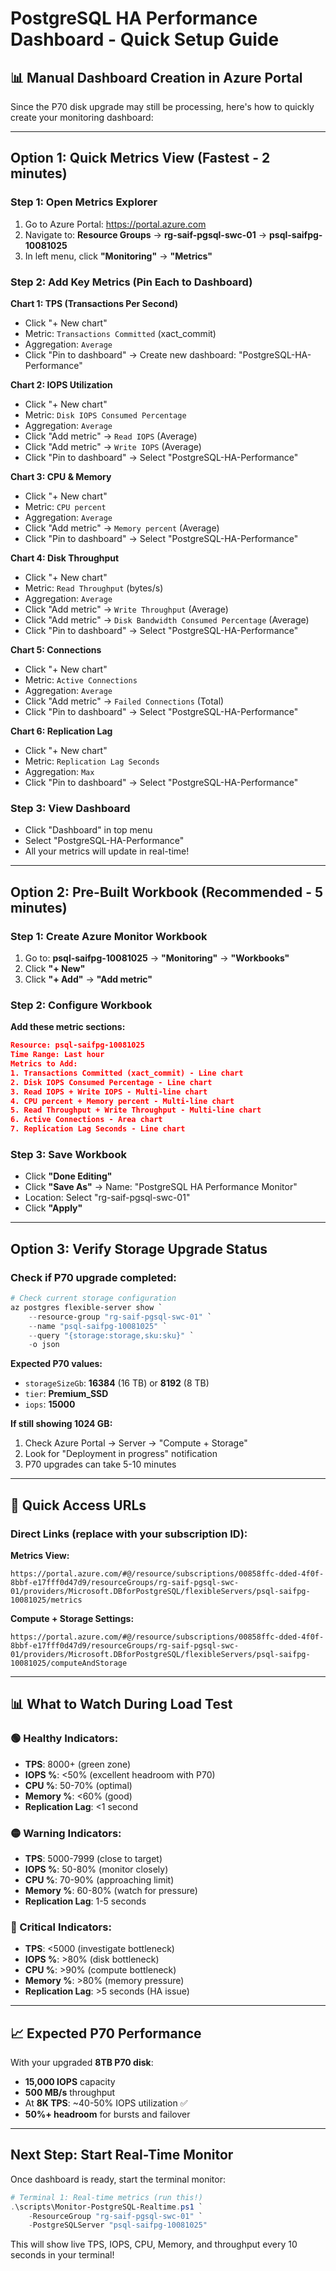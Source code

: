 # PostgreSQL HA Performance Dashboard - Quick Setup Guide

## 📊 Manual Dashboard Creation in Azure Portal

Since the P70 disk upgrade may still be processing, here's how to quickly create your monitoring dashboard:

---

## Option 1: Quick Metrics View (Fastest - 2 minutes)

### Step 1: Open Metrics Explorer
1. Go to Azure Portal: https://portal.azure.com
2. Navigate to: **Resource Groups** → **rg-saif-pgsql-swc-01** → **psql-saifpg-10081025**
3. In left menu, click **"Monitoring"** → **"Metrics"**

### Step 2: Add Key Metrics (Pin Each to Dashboard)

**Chart 1: TPS (Transactions Per Second)**
- Click "+ New chart"
- Metric: `Transactions Committed` (xact_commit)
- Aggregation: `Average`
- Click "Pin to dashboard" → Create new dashboard: "PostgreSQL-HA-Performance"

**Chart 2: IOPS Utilization**
- Click "+ New chart"
- Metric: `Disk IOPS Consumed Percentage`
- Aggregation: `Average`
- Click "Add metric" → `Read IOPS` (Average)
- Click "Add metric" → `Write IOPS` (Average)
- Click "Pin to dashboard" → Select "PostgreSQL-HA-Performance"

**Chart 3: CPU & Memory**
- Click "+ New chart"
- Metric: `CPU percent`
- Aggregation: `Average`
- Click "Add metric" → `Memory percent` (Average)
- Click "Pin to dashboard" → Select "PostgreSQL-HA-Performance"

**Chart 4: Disk Throughput**
- Click "+ New chart"
- Metric: `Read Throughput` (bytes/s)
- Aggregation: `Average`
- Click "Add metric" → `Write Throughput` (Average)
- Click "Add metric" → `Disk Bandwidth Consumed Percentage` (Average)
- Click "Pin to dashboard" → Select "PostgreSQL-HA-Performance"

**Chart 5: Connections**
- Click "+ New chart"
- Metric: `Active Connections`
- Aggregation: `Average`
- Click "Add metric" → `Failed Connections` (Total)
- Click "Pin to dashboard" → Select "PostgreSQL-HA-Performance"

**Chart 6: Replication Lag**
- Click "+ New chart"
- Metric: `Replication Lag Seconds`
- Aggregation: `Max`
- Click "Pin to dashboard" → Select "PostgreSQL-HA-Performance"

### Step 3: View Dashboard
- Click "Dashboard" in top menu
- Select "PostgreSQL-HA-Performance"
- All your metrics will update in real-time!

---

## Option 2: Pre-Built Workbook (Recommended - 5 minutes)

### Step 1: Create Azure Monitor Workbook
1. Go to: **psql-saifpg-10081025** → **"Monitoring"** → **"Workbooks"**
2. Click **"+ New"**
3. Click **"+ Add"** → **"Add metric"**

### Step 2: Configure Workbook

**Add these metric sections:**

```json
Resource: psql-saifpg-10081025
Time Range: Last hour
Metrics to Add:
1. Transactions Committed (xact_commit) - Line chart
2. Disk IOPS Consumed Percentage - Line chart
3. Read IOPS + Write IOPS - Multi-line chart
4. CPU percent + Memory percent - Multi-line chart
5. Read Throughput + Write Throughput - Multi-line chart
6. Active Connections - Area chart
7. Replication Lag Seconds - Line chart
```

### Step 3: Save Workbook
- Click **"Done Editing"**
- Click **"Save As"** → Name: "PostgreSQL HA Performance Monitor"
- Location: Select "rg-saif-pgsql-swc-01"
- Click **"Apply"**

---

## Option 3: Verify Storage Upgrade Status

### Check if P70 upgrade completed:

```powershell
# Check current storage configuration
az postgres flexible-server show `
    --resource-group "rg-saif-pgsql-swc-01" `
    --name "psql-saifpg-10081025" `
    --query "{storage:storage,sku:sku}" `
    -o json
```

**Expected P70 values:**
- `storageSizeGb`: **16384** (16 TB) or **8192** (8 TB)
- `tier`: **Premium_SSD**
- `iops`: **15000**

**If still showing 1024 GB:**
1. Check Azure Portal → Server → "Compute + Storage"
2. Look for "Deployment in progress" notification
3. P70 upgrades can take 5-10 minutes

---

## 🚀 Quick Access URLs

### Direct Links (replace with your subscription ID):

**Metrics View:**
```
https://portal.azure.com/#@/resource/subscriptions/00858ffc-dded-4f0f-8bbf-e17fff0d47d9/resourceGroups/rg-saif-pgsql-swc-01/providers/Microsoft.DBforPostgreSQL/flexibleServers/psql-saifpg-10081025/metrics
```

**Compute + Storage Settings:**
```
https://portal.azure.com/#@/resource/subscriptions/00858ffc-dded-4f0f-8bbf-e17fff0d47d9/resourceGroups/rg-saif-pgsql-swc-01/providers/Microsoft.DBforPostgreSQL/flexibleServers/psql-saifpg-10081025/computeAndStorage
```

---

## 📊 What to Watch During Load Test

### 🟢 Healthy Indicators:
- **TPS**: 8000+ (green zone)
- **IOPS %**: <50% (excellent headroom with P70)
- **CPU %**: 50-70% (optimal)
- **Memory %**: <60% (good)
- **Replication Lag**: <1 second

### 🟡 Warning Indicators:
- **TPS**: 5000-7999 (close to target)
- **IOPS %**: 50-80% (monitor closely)
- **CPU %**: 70-90% (approaching limit)
- **Memory %**: 60-80% (watch for pressure)
- **Replication Lag**: 1-5 seconds

### 🔴 Critical Indicators:
- **TPS**: <5000 (investigate bottleneck)
- **IOPS %**: >80% (disk bottleneck)
- **CPU %**: >90% (compute bottleneck)
- **Memory %**: >80% (memory pressure)
- **Replication Lag**: >5 seconds (HA issue)

---

## 📈 Expected P70 Performance

With your upgraded **8TB P70 disk**:
- **15,000 IOPS** capacity
- **500 MB/s** throughput
- At **8K TPS**: ~40-50% IOPS utilization ✅
- **50%+ headroom** for bursts and failover

---

## Next Step: Start Real-Time Monitor

Once dashboard is ready, start the terminal monitor:

```powershell
# Terminal 1: Real-time metrics (run this!)
.\scripts\Monitor-PostgreSQL-Realtime.ps1 `
    -ResourceGroup "rg-saif-pgsql-swc-01" `
    -PostgreSQLServer "psql-saifpg-10081025"
```

This will show live TPS, IOPS, CPU, Memory, and throughput every 10 seconds in your terminal!
